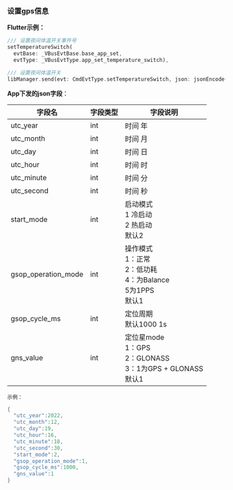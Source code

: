### 设置gps信息


**Flutter示例：**

```dart
/// 设置夜间体温开关事件号
setTemperatureSwitch(
  evtBase: _VBusEvtBase.base_app_set,
  evtType: _VBusEvtType.app_set_temperature_switch),

/// 设置夜间体温开关
libManager.send(evt: CmdEvtType.setTemperatureSwitch, json: jsonEncode(json));
```



**App下发的json字段**：

| 字段名              | 字段类型 | 字段说明                                                     |
| ------------------- | -------- | ------------------------------------------------------------ |
| utc_year            | int      | 时间 年                                                      |
| utc_month           | int      | 时间 月                                                      |
| utc_day             | int      | 时间 日                                                      |
| utc_hour            | int      | 时间 时                                                      |
| utc_minute          | int      | 时间 分                                                      |
| utc_second          | int      | 时间 秒                                                      |
| start_mode          | int      | 启动模式<br />1 冷启动<br />2 热启动  <br />默认2      |
| gsop_operation_mode | int      | 操作模式<br />1：正常<br />2：低功耗<br />4：为Balance<br />5为1PPS <br />默认1 |
| gsop_cycle_ms       | int      | 定位周期<br />默认1000 1s                                    |
| gns_value           | int      | 定位星mode<br />1：GPS<br />2：GLONASS<br />3：1为GPS + GLONASS<br />默认1 |

`示例：`

```c
{
  "utc_year":2022,
  "utc_month":12,
  "utc_day":19,
  "utc_hour":16,
  "utc_minute":18,
  "utc_second":30,
  "start_mode":2,
  "gsop_operation_mode":1,
  "gsop_cycle_ms":1000,
  "gns_value":1
}
```

